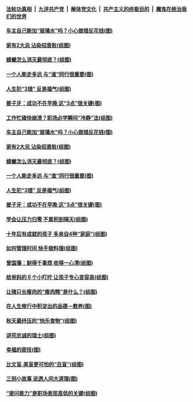 

####  [法轮功真相](../../../../basic/blob/master/README.md?t=09040102) &nbsp;|&nbsp; [九评共产党](../../../../9ping.md/blob/master/README.md?t=09040102) &nbsp;|&nbsp; [解体党文化](../../../../jtdwh.md/blob/master/README.md?t=09040102)  &nbsp;|&nbsp; [共产主义的终极目的](../../../../gczydzjmd.md/blob/master/README.md?t=09040102) &nbsp;|&nbsp; [魔鬼在统治我们的世界](../../../../mgztzwmdsj.md/blob/master/README.md?t=09040102) 

#### [车主自己能加“玻璃水”吗？小心做错反花钱(图)](../pages/p8/945034.md?t=09040102) 

#### [家有2大忌 沾染招衰败(组图)](../pages/p8/944960.md?t=09040102) 

#### [蟑螂怎么消灭最彻底？(组图)](../pages/p8/944371.md?t=09040102) 

#### [一个人能走多远 与“谁”同行很重要(图)](../pages/p8/944917.md?t=09040102) 

#### [人生犯“3错” 反是福气(组图)](../pages/p8/944856.md?t=09040102) 

#### [姜子牙：成功不在早晚 这“3点”很关键(图)](../pages/p8/944367.md?t=09040102) 

#### [工作忙碌快崩溃？职场必学瞬间“冷静”法(组图)](../pages/p8/945036.md?t=09040102) 

#### [车主自己能加“玻璃水”吗？小心做错反花钱(图)](../pages/p8/945034.md?t=09040102) 

#### [家有2大忌 沾染招衰败(组图)](../pages/p8/944960.md?t=09040102) 

#### [蟑螂怎么消灭最彻底？(组图)](../pages/p8/944371.md?t=09040102) 

#### [一个人能走多远 与“谁”同行很重要(图)](../pages/p8/944917.md?t=09040102) 

#### [人生犯“3错” 反是福气(组图)](../pages/p8/944856.md?t=09040102) 

#### [姜子牙：成功不在早晚 这“3点”很关键(图)](../pages/p8/944367.md?t=09040102) 

#### [学会让压力归零 不累积到隔天(组图)](../pages/p8/944823.md?t=09040102) 

#### [十年后有成就的孩子 多来自4种“家庭”(组图)](../pages/p8/944800.md?t=09040102) 

#### [如何管理时间 快手做料理(组图)](../pages/p8/944640.md?t=09040102) 

#### [曾国藩：耐得千事烦 收得一心清(组图)](../pages/p8/944364.md?t=09040102) 

#### [给爸妈的８个小叮咛 让孩子专心变容易(组图)](../pages/p8/944710.md?t=09040102) 

#### [让猪只长瘦肉的“瘦肉精”是什么？(组图)](../pages/p8/944618.md?t=09040102) 

#### [在人生修行中积淀出的品德－教养(图)](../pages/p8/943433.md?t=09040102) 

#### [秋天最纾压的“快乐食物”(组图)](../pages/p8/944451.md?t=09040102) 

#### [讲究忠诚的瑞士(组图)](../pages/p8/944354.md?t=09040102) 

#### [幸福的密技(图)](../pages/p8/944591.md?t=09040102) 

#### [比文盲.美盲更可怕的“丑盲”(组图)](../pages/p8/944516.md?t=09040102) 

#### [三则小故事 说透人间大道理(图)](../pages/p8/944151.md?t=09040102) 

#### [“提问能力”是职场表现高低的关键(组图)](../pages/p8/944549.md?t=09040102) 

